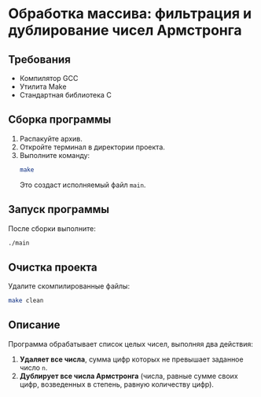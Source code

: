 # Обработка массива: фильтрация и дублирование чисел Армстронга

## Требования
- Компилятор GCC
- Утилита Make
- Стандартная библиотека C

## Сборка программы
1. Распакуйте архив.
2. Откройте терминал в директории проекта.
3. Выполните команду:
   ```bash
   make
   ```
   Это создаст исполняемый файл `main`.

## Запуск программы
После сборки выполните:
```bash
./main
```

## Очистка проекта
Удалите скомпилированные файлы:
```bash
make clean
```

## Описание
Программа обрабатывает список целых чисел, выполняя два действия:
1. **Удаляет все числа**, сумма цифр которых не превышает заданное число `n`.
2. **Дублирует все числа Армстронга** (числа, равные сумме своих цифр, возведенных в степень, равную количеству цифр).
